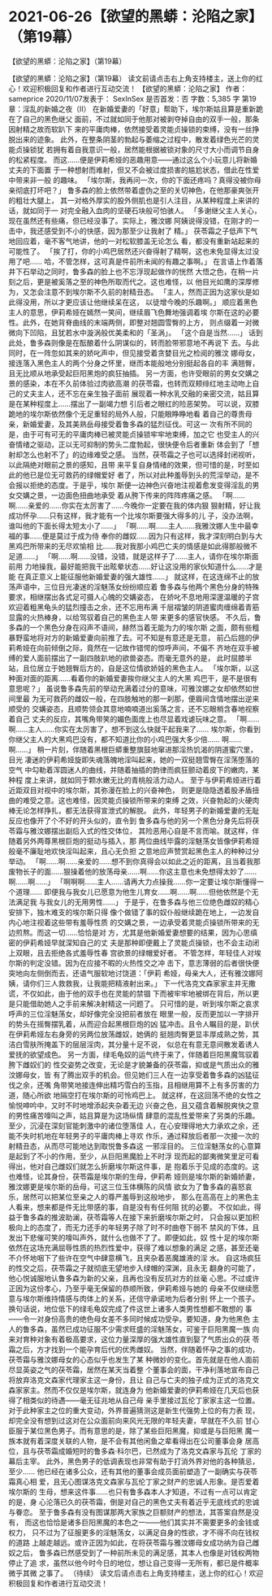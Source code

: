 # 2021-06-26【欲望的黑蟒：沦陷之家】（第19幕）



【欲望的黑蟒：沦陷之家】（第19幕）



【欲望的黑蟒：沦陷之家】（第19幕）
读文前请点击右上角支持楼主，送上你的红心！欢迎积极回复和作者进行互动交流！
【欲望的黑蟒：沦陷之家】
作者： sameprice 2020/11/07发表于： SexInSex 是否首发：否 字数：5,385 字
第19章：淫乱的新婚之夜（II）
在新婚爱妻的「好意」帮助下，埃尔斯姑且算是重新跪在了自己的黑色继父 面前，不过就如同于他那对被剥夺掉自由的双手一般，那条因射精之故而软趴下 来的平庸肉棒，依然接受着灵能贞操锁的束缚，没有一丝挣脱出来的迹象。
此外，在整条阴茎的勃起与萎缩之过程中，散发着绿色光芒的灵能贞操锁犹 若拥有着自我意识一般，居然能根据被锁对象的尺寸大小而调节自身的松紧程度。 而这……便是伊莉希娅的恶趣用意——通过这么个小玩意儿将新婚丈夫的下面置 于一种想射而难射，但又不会被过度损害的尴尬状态，借此在性爱中带来非一般 的趣味。
「埃尔斯，我再问一次，你的下面还疼吗？真得没被你母亲彻底打坏吧？」
鲁多森的脸上依然带着虚伪之至的关切神色，在他那豪爽张开的粗壮大腿上， 其一对格外厚实的股外侧肌也是引人注目，从某种程度上来讲的话，就如同于一 对完全融入血肉的坚硬石块般可怕骇人。
「多谢继父主人关心，现在虽然还有些痛，但已经没事了。实际上，雅汶娜 阿姨说得没错，在刚才的一击中，我还感受到不小的快感，因为那至少让我射了 精。」
茯苓霜之子低声下气地回应着，毫不客气地讲，他的一对松软膝盖无论怎么 看，都没有重新站起来的可能性了。
「挨了打，你的小鸡巴居然还兴奋得射了精啊，这也未免显得太过没用了吧…… 哈，不管怎样，这可真是件前所未闻的有趣之事啊。」
在言语上作着落井下石举动之同时，鲁多森的脸上也不忘浮现起做作的恍然 大悟之色，在稍一片刻之后，更是被奚落之至的神色所取而代之。这也难怪，以 他目光如鹰的深厚修为，又怎会注意不到埃尔斯不久前的射精丑态。
「主人，然而正因为这家伙是如此得没用，所以才更应该让他继续呆在这， 以徒增今晚的乐趣啊。」
顺应着黑色主人的意思，伊莉希娅在嫣然一笑间，继续眉飞色舞地强调着埃 尔斯在这的必要性。此外，在她背脊曲线的末端两侧，即整对翘圆雪臀的上方， 则点缀着一对微微向下凹陷，且犹若水中漩涡般优美柔和的「圣涡」。
「这个自是当然……」
话到此处，鲁多森则像是在酝酿着什么阴谋似的，转而脸带邪意地不再说下 去。与此同时，在一阵忽如其来的娇叱声中，但见接受着贪婪目光之检阅的雅汶 娜母女，接连落入黑色主人的两个分身之怀里，继而本能般地分别挺起各自的丰 满翘臀，且无比顺从地承受起巨阳黑炮的疯狂抽插。
另一方面，也许受眼前的男女交媾之景的感染，本在不久前体验过肉欲高潮 的茯苓霜，也转而双颊绯红地主动吻上自己的丈夫主人，还不忘在亲生独子面前 展现着一种水乳交融的亲密交流，姑且算是在某种程度上……摆出了一副竭力想 引后者之眼红的险恶架势。
可以说，双膝跪地的埃尔斯依然像个无足重轻的局外人般，只能眼睁睁地看 着自己的尊贵母亲，新婚爱妻，及其美熟岳母接受着鲁多森的猛烈征伐。可这一 次有所不同的是，由于可有可无的平庸肉棒已被灵能贞操锁牢牢地束缚，加之它 也受主人的兴奋情绪之驱动，正以无可抑制的势头二度勃起，很快便令后者重新 体会到了「想射却怎么也射不了」的边缘难受之感。
当然，茯苓霜之子也可以选择封闭视听，以此隔绝对眼前之景的感知，且带 来平复自身情绪的效果，但可惜的是，时至如此的他已是位无可救药的绿帽爱好 者了，所以对此种羞辱到头的荒淫举动，是不会报以拒绝的态度。于是乎，埃尔 斯便一边神色兴奋地注视着愈发变得淫乱的男女交媾之景，一边面色扭曲地承受 着从胯下传来的阵阵疼痛之感。
「啊……啊……亲爱的……你实在太厉害了……今晚你一定要在我的体内狠 狠射精，好让我成功怀孕……只有这样，我才能有一个比埃尔斯要强大得多的儿 子，没办法啊，谁叫他的下面长得太短太小了……」
「啊……啊……主人……我雅汶娜人生中最幸福的事……便是莫过于成为侍 奉你的雌奴……因为只有这样，我才深刻明白到与大黑鸡巴所带来的无尽欢愉相 比……我对我那小鸡巴亡夫的情感是如此得那般微不足道……」
「啊……啊……没错，没错，就是这样子了……主人，请你在埃尔斯面前用 力地操我，最好能把我干出眩晕状态……好让这没用的家伙知道什么……才是能 在真正意义上能征服他新婚爱妻的强大雄性……」
就这样，在这连绵不止的放荡声语中，三位目光凄迷的淫魅荡女纷纷顺应着 鲁多森与他两个黑色分身的特殊要求，相继摆出各式足可摄人心魄的交媾姿态， 在娇叱不息地用深邃温暖的子宫欢迎着粗黑龟头的猛烈撞击之余，还不忘用布满 千层褶皱的阴道蜜肉缠绵着青筋显露的火热棒身，以给驾驭着自己的黑色主人带 来更多的感官快感。
不久后，鲁多森的一个黑色分身在闷声不语间，赫然当着无能为力的埃尔斯 之面，颇有些粗暴野蛮地将对方的新婚爱妻向前推了去。可不知是有意还是无意， 前凸后翘的伊莉希娅在向前倾倒之际，竟然在一记故作错愕的惊呼声间，不偏不 齐地在双手被缚的爱人面前摆出了一副四肢趴地的欲兽姿态。而毫无意外的是， 此时屈膝半站，且位居立于她翘臀后方的，自是这位情欲娇娃的黑色主人。
「埃尔斯，以这种面对面的距离……看着你的新婚爱妻挨你继父主人的大黑 鸡巴干，是不是很有意思呢？」
虽说鲁多森先前的举动充满着过分的意味，可雅汶娜之女却依然如世间里最 为无可救药的雌奴一般，在四肢触地的那一刹那，便眉间含情地摆出逆来顺受的 交媾姿态，且顺势领会其意地喃喃道出奚落之言，还不忘眼梢含春地视察着自己 丈夫的反应，其嘴角带笑的媚色面庞上也尽显着戏谑玩味之意。
「啊……啊……主人……你实在太厉害了，想不到这么快就干起我来了…… 埃尔斯，你看到你继父主人的大黑鸡巴没有，都不知道比你的小鸡巴强大多少倍…… 啊……啊……」
稍一片刻，伴随着黑根巨蟒重整旗鼓地窜进那淫热饥渴的阴道蜜穴里，目光 凄迷的伊莉希娅旋即失魂落魄地淫叫起来，她的一双挺翘雪臀在淫荡堕落的空气 中勾勒着浑圆迷人的曲线，并随着抽插的韵律而疯狂颤动着皮下的嫩肉，某种程 度上来讲，就如同于颗水嫩无比的青桃般活力动人。
至于与伊莉希娅进行着近距双目对视中的埃尔斯，其弥漫在脸上的兴奋神色， 则更是隐隐透着股矛盾扭曲的难受之意。这也难怪，因灵能贞操锁所带来的束缚 之效，兴奋勃起的火硬肉棒无论怎样挣扎，都无法获得宣泄式的解脱。
此外，年轻男子的新婚爱妻的无耻反应也像开了个不好的开头似的，直令到 鲁多森与他的另一个黑色分身先后将茯苓霜与雅汶娜摆出副后入式的性交体位， 其险恶用心自是不言而喻。就这样，伴随着另外两尊黑根巨炮的挺动与插入，那 两位曲线毕露的淫魅荡女皆像伊莉希娅般毫不廉耻地欢快淫叫起来，且心无负担 之意地应声赞赏起黑色主人的种种过分举动。
「啊……啊……亲爱的……想不到你真得会以如此之近的距离，且当着我那 废物长子的面……狠操着他的放荡母亲……啊……你这主意也未免想得太妙了…… 啊……啊……」
「啊啊啊……主人……请再大力点操我……你一定要让埃尔斯懂得一个道理…… 即便我与我女儿已愿意为他生儿育女……啊……啊……但他依然是个无法满足我 与我女儿的无用男性……」
于是乎，在鲁多森与他三位绝色雌奴的精心安排下，独木难支的埃尔斯只得 像个做错了事的奴仆般继续跪在地上，一边发自内心地注视着这些带有羞辱性质 的交媾之景，一边承受着灵能贞操锁所带来的无边煎熬。而这一切……恰恰是对 方，尤其是他新婚爱妻想要的结果，因为心思缜密的伊莉希娅早就深知自己的丈 夫是那种即便戴上了灵能贞操锁，也不会主动闭上双眼，且去拒绝各式羞辱性春 宫欲景的绿帽爱好者。
不管怎样，年轻佳人对埃尔斯的判定没错。因为在应接不暇的火热性交之冲 击下，意志薄弱的后者很快便突地向左侧倒而去，还语气服软地讨饶道：「伊莉 希娅，母亲大人，还有雅汶娜阿姨，请你们三人救救我，让我能把精液射出来。」
下一代洛克文森家家主并无撒谎，不仅如此，由于他的双手也在灵能的禁锢 下而被牢牢地被绑在背后，所以更是只能借助她人之手前来解决射精这一问题了。 只可惜的是，听到埃尔斯之哀求呼声的三位淫魅荡女，却好像完全没把前者放在 眼里一般，反而更加以一字排开的势头在摇臀摆乳着，从而迎合起黑根巨炮的凶 猛冲击。且令人瞩目的是，趴伏在伊莉希娅左右身旁的另两位放荡雌奴，她俩的 挺翘肉臀更显丰厚成熟之势，其洁白雪肤所掩盖下的层层淫肉，其分量十足不说， 似总在有意无意间散发着诱人爱抚的欲望成色。
另一方面，绿毛龟奴的运气终于来了，伴随着巨阳黑魔驾驭着胯下雌奴们的 性交姿势之改变，无论是才貌兼备的茯苓霜，抑或是气质出众的雅汶娜母女，皆 有了腾出双手的机会。但见她们三人在一边享受着鲁多森的凶猛征伐之余，还嘴 角带笑地接连伸出精巧雪白的玉指，且相继用算不上有多厉害的力道，随心所欲 地隔空打在埃尔斯的可怜鸡巴上。
就这样，在这回荡不绝的女性之愉悦呻吟中，又时不时地增添起夹杂着无边 兴奋之色，且又蕴含着解脱爽快之意的男性痛苦嚎叫之声，姑且算是为这场纵情 肆意的混乱性爱带来了另类的乐趣。至少，沉浸在深刻官能刺激中的诸位堕落佳 人，在心安理得地大力承欢之余，还能不失时机地在年轻男子的平庸肉棒上寻欢 作乐，通过释放后者那一次接一次的射精丑态，从而尽可能地达到取悦鲁多森这 一邪淫目的。
三位淫魅荡女的心意算是起到了不小的作用，至少，从巨阳黑魔脸上不时浮 现而起的鄙夷微笑里足可看得出，他对自己雌奴们就怎么折磨埃尔斯这件事，是 抱着乐于见成的态度的。这也难怪，论其身份，茯苓霜是埃尔斯的生母，伊莉希 娅则是埃尔斯的新婚娇妻，雅汶娜更是埃尔斯的岳母，可这三位玉体横陈的风情 欲女为了鲁多森的喜怒哀乐，居然可以把某位至亲之人的尊严羞辱到这般地步， 那么在高高在上的黑色主人看来，想来都是件无比带感的事，自是没有有任何阻 扰的必要。
不仅如此，得益于鲁多森的推波助澜，茯苓霜等人在接下来折磨埃尔斯之时， 只会报以更加积极向上的态度了，而无力还手的年轻男子除了时不时曲卷下弱不 禁风的下体，且发出下悲催可笑的嚎叫声外，就什么也做不了了。即便如此，奴 性十足的埃尔斯依然在这场充满屈辱性质的热烈性爱中，获得了难以想象的满足 之感，甚至还毫不介怀地咽下了些许在空气中肆意横飞，且夹杂着恶魔雄液的淫 水。
自这场疯狂的性交之后，茯苓霜之子就彻底无望地步入绿帽的深渊，且永无 翻身的可能了，他心悦诚服地认鲁多森为新的父亲，且再也没有反抗对方的丝毫 心思。不过或许正因为这份孝心，乃至乎毫无保留的恭顺所致，伊莉希娅与她的 母亲不仅继续愿意与埃尔斯维持情感与肉体上的关系，还信守承诺地为后者分别 怀上一个孩子。
换句话说，地位低下的绿毛龟奴完成了件这世上诸多人类男性想都不敢想的 事——令一对身份高贵的绝色母女差不多同时候成功受孕。要知道，身为他黑色 主人的鲁多森，虽然已成功征服不少需求旺盛的淫魅荡女，可鉴于巨阳黑魔一族 向来对育种对象有着极高要求，这位力量深厚的强大雄性直到娶了气质出众的茯 苓霜之后，方才找到一个能孕育后代的优秀雌奴。
当然，伴随着怀孕之事的成功，茯苓霜与雅汶娜母女的心态似乎也发生了某 种微妙的变化。首先就是在他人面前尽显英姿之气的茯苓霜，居然在某天当着整 个董事会的面，干净利落地宣布自己将放弃洛克文森家代理家主这一身份，且让 自己与亡夫的独子成为正式的洛克文森家家主。然而不仅仅是埃尔斯，就连身为 他新婚爱妻的伊莉希娅在几天后也获得了相类似的待遇——毫无征兆地从自己母 亲手里接过瓦伦丁家家主这一位置。
对于此种家主之位的重大变动，外界普遍猜测这是新生代强势上位的有力表 现，却完全没有想到过这对在公众面前向来风光无限的年轻夫妻，早就在不久前 甘心臣服于某位黑色男子。而有意思的是，除了某些巨阳黑魔，抑或是与巨阳黑 魔一族本就有着深度关联的人物，是不会有其他闲鱼之辈看得出在公司董事会身 居高位，且与茯苓霜成婚短时的鲁多森·科尔巴，已然成为了洛克文森家与瓦伦 丁家的幕后主宰。
此外，黑色男子的低调表现也非常有助于打消外界对他的各种猜忌，至少…… 他已经在诸多公众，还有其他的董事会成员面前塑造了一副确实与茯苓霜真心相 爱，且无心图谋洛克文森家与瓦伦丁家之财产的忠诚人形象。是否爱着埃尔斯的 生母，想来这件事……也只有鲁多森本人才知道，不过有一点可以肯定的是，身 心沦落已久的茯苓霜，倒是对自己的黑色丈夫有着近乎无底线式的忠诚与眷恋。
至于鲁多森有没有图谋那两大家族之巨额财产的想法，其答案自然是没有， 而这也恰恰是诸多巨阳黑魔的本色之一——他们其实并不需要更多的金钱或权力， 只不过为了征服更多的淫魅荡女，以满足自身的性欲，才不得不向在钱权的道路 上越走越远。或许正因为如此，在将茯苓霜与雅汶娜母女成功纳为自己雌奴之后， 鲁多森已然感受到了一种前所未见的满足感，其本人也像是对钱权两物停止了追 求，虽然以他今时今日的地位，想让自己变得一无所有，都已是件概率微乎其微 之事了。
（待续）
读文后请点击右上角支持楼主，送上你的红心！欢迎积极回复和作者进行互动交流！



